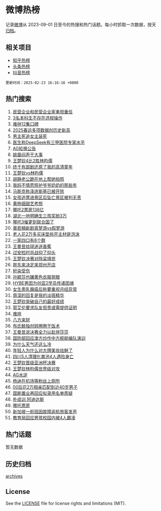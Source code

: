 # 微博热榜

记录[微博](https://www.weibo.com)从 2023-09-01 日至今的热搜和热门话题。每小时抓取一次数据，按天[归档](archives)。

## 相关项目

- [知乎热榜](https://github.com/hotarchive/zhihu)
- [头条热榜](https://github.com/hotarchive/toutiao)
- [抖音热榜](https://github.com/hotarchive/douyin)


`更新时间：2025-02-23 16:16:16 +0800`

## 热门搜索

1. [民营企业和民营企业家勇担重任](https://m.weibo.cn/search?containerid=100103type%3D1%26t%3D10%26q%3D%23%E6%B0%91%E8%90%A5%E4%BC%81%E4%B8%9A%E5%92%8C%E6%B0%91%E8%90%A5%E4%BC%81%E4%B8%9A%E5%AE%B6%E5%8B%87%E6%8B%85%E9%87%8D%E4%BB%BB%23&stream_entry_id=51&isnewpage=1&extparam=seat%3D1%26stream_entry_id%3D51%26c_type%3D51%26pos%3D0%26cate%3D10103%26filter_type%3Drealtimehot%26dgr%3D0%26q%3D%2523%25E6%25B0%2591%25E8%2590%25A5%25E4%25BC%2581%25E4%25B8%259A%25E5%2592%258C%25E6%25B0%2591%25E8%2590%25A5%25E4%25BC%2581%25E4%25B8%259A%25E5%25AE%25B6%25E5%258B%2587%25E6%258B%2585%25E9%2587%258D%25E4%25BB%25BB%2523%26display_time%3D1740298575%26pre_seqid%3D17402985750140349841832)
1. [3名本科生不存在违规操作](https://m.weibo.cn/search?containerid=100103type%3D1%26t%3D10%26q%3D%233%E5%90%8D%E6%9C%AC%E7%A7%91%E7%94%9F%E4%B8%8D%E5%AD%98%E5%9C%A8%E8%BF%9D%E8%A7%84%E6%93%8D%E4%BD%9C%23&stream_entry_id=31&isnewpage=1&extparam=seat%3D1%26dgr%3D0%26c_type%3D31%26pos%3D0%26cate%3D5001%26stream_entry_id%3D31%26lcate%3D5001%26q%3D%25233%25E5%2590%258D%25E6%259C%25AC%25E7%25A7%2591%25E7%2594%259F%25E4%25B8%258D%25E5%25AD%2598%25E5%259C%25A8%25E8%25BF%259D%25E8%25A7%2584%25E6%2593%258D%25E4%25BD%259C%2523%26filter_type%3Drealtimehot%26band_rank%3D1%26realpos%3D1%26flag%3D1%26display_time%3D1740298575%26pre_seqid%3D17402985750140349841832)
1. [难哄12集口碑](https://m.weibo.cn/search?containerid=100103type%3D1%26t%3D10%26q%3D%E9%9A%BE%E5%93%8412%E9%9B%86%E5%8F%A3%E7%A2%91&stream_entry_id=31&isnewpage=1&extparam=seat%3D1%26dgr%3D0%26c_type%3D31%26pos%3D1%26cate%3D5001%26stream_entry_id%3D31%26lcate%3D5001%26q%3D%25E9%259A%25BE%25E5%2593%258412%25E9%259B%2586%25E5%258F%25A3%25E7%25A2%2591%26filter_type%3Drealtimehot%26band_rank%3D2%26realpos%3D2%26flag%3D1%26display_time%3D1740298575%26pre_seqid%3D17402985750140349841832)
1. [2025春运多项数据创历史新高](https://m.weibo.cn/search?containerid=100103type%3D1%26t%3D10%26q%3D%232025%E6%98%A5%E8%BF%90%E5%A4%9A%E9%A1%B9%E6%95%B0%E6%8D%AE%E5%88%9B%E5%8E%86%E5%8F%B2%E6%96%B0%E9%AB%98%23&stream_entry_id=31&isnewpage=1&extparam=seat%3D1%26dgr%3D0%26c_type%3D31%26pos%3D2%26cate%3D5001%26stream_entry_id%3D31%26lcate%3D5001%26q%3D%25232025%25E6%2598%25A5%25E8%25BF%2590%25E5%25A4%259A%25E9%25A1%25B9%25E6%2595%25B0%25E6%258D%25AE%25E5%2588%259B%25E5%258E%2586%25E5%258F%25B2%25E6%2596%25B0%25E9%25AB%2598%2523%26filter_type%3Drealtimehot%26band_rank%3D3%26realpos%3D3%26flag%3D1%26display_time%3D1740298575%26pre_seqid%3D17402985750140349841832)
1. [男主死追女主装死](https://m.weibo.cn/search?containerid=100103type%3D1%26t%3D10%26q%3D%E7%94%B7%E4%B8%BB%E6%AD%BB%E8%BF%BD%E5%A5%B3%E4%B8%BB%E8%A3%85%E6%AD%BB&stream_entry_id=31&isnewpage=1&extparam=seat%3D1%26dgr%3D0%26c_type%3D31%26pos%3D3%26cate%3D5001%26stream_entry_id%3D31%26lcate%3D5001%26q%3D%25E7%2594%25B7%25E4%25B8%25BB%25E6%25AD%25BB%25E8%25BF%25BD%25E5%25A5%25B3%25E4%25B8%25BB%25E8%25A3%2585%25E6%25AD%25BB%26filter_type%3Drealtimehot%26band_rank%3D4%26realpos%3D4%26flag%3D2%26display_time%3D1740298575%26pre_seqid%3D17402985750140349841832)
1. [医生称DeepSeek有三甲医院专家水平](https://m.weibo.cn/search?containerid=100103type%3D1%26t%3D10%26q%3D%23%E5%8C%BB%E7%94%9F%E7%A7%B0DeepSeek%E6%9C%89%E4%B8%89%E7%94%B2%E5%8C%BB%E9%99%A2%E4%B8%93%E5%AE%B6%E6%B0%B4%E5%B9%B3%23&stream_entry_id=31&isnewpage=1&extparam=seat%3D1%26dgr%3D0%26c_type%3D31%26pos%3D4%26cate%3D5001%26stream_entry_id%3D31%26lcate%3D5001%26q%3D%2523%25E5%258C%25BB%25E7%2594%259F%25E7%25A7%25B0DeepSeek%25E6%259C%2589%25E4%25B8%2589%25E7%2594%25B2%25E5%258C%25BB%25E9%2599%25A2%25E4%25B8%2593%25E5%25AE%25B6%25E6%25B0%25B4%25E5%25B9%25B3%2523%26filter_type%3Drealtimehot%26band_rank%3D5%26realpos%3D5%26flag%3D2%26display_time%3D1740298575%26pre_seqid%3D17402985750140349841832)
1. [AG轮换公告](https://m.weibo.cn/search?containerid=100103type%3D1%26t%3D10%26q%3D%23AG%E8%BD%AE%E6%8D%A2%E5%85%AC%E5%91%8A%23&stream_entry_id=31&isnewpage=1&extparam=seat%3D1%26dgr%3D0%26c_type%3D31%26pos%3D5%26cate%3D5001%26stream_entry_id%3D31%26lcate%3D5001%26q%3D%2523AG%25E8%25BD%25AE%25E6%258D%25A2%25E5%2585%25AC%25E5%2591%258A%2523%26filter_type%3Drealtimehot%26band_rank%3D6%26realpos%3D6%26flag%3D1%26display_time%3D1740298575%26pre_seqid%3D17402985750140349841832)
1. [姚晨闷声干大事](https://m.weibo.cn/search?containerid=100103type%3D1%26t%3D10%26q%3D%E5%A7%9A%E6%99%A8%E9%97%B7%E5%A3%B0%E5%B9%B2%E5%A4%A7%E4%BA%8B&stream_entry_id=31&isnewpage=1&extparam=seat%3D1%26dgr%3D0%26c_type%3D31%26pos%3D6%26cate%3D5001%26stream_entry_id%3D31%26lcate%3D5001%26q%3D%25E5%25A7%259A%25E6%2599%25A8%25E9%2597%25B7%25E5%25A3%25B0%25E5%25B9%25B2%25E5%25A4%25A7%25E4%25BA%258B%26filter_type%3Drealtimehot%26band_rank%3D7%26realpos%3D7%26flag%3D2%26display_time%3D1740298575%26pre_seqid%3D17402985750140349841832)
1. [王楚钦4比2胜林昀儒](https://m.weibo.cn/search?containerid=100103type%3D1%26t%3D10%26q%3D%23%E7%8E%8B%E6%A5%9A%E9%92%A64%E6%AF%942%E8%83%9C%E6%9E%97%E6%98%80%E5%84%92%23&stream_entry_id=31&isnewpage=1&extparam=seat%3D1%26dgr%3D0%26c_type%3D31%26pos%3D7%26cate%3D5001%26stream_entry_id%3D31%26lcate%3D5001%26q%3D%2523%25E7%258E%258B%25E6%25A5%259A%25E9%2592%25A64%25E6%25AF%25942%25E8%2583%259C%25E6%259E%2597%25E6%2598%2580%25E5%2584%2592%2523%26filter_type%3Drealtimehot%26band_rank%3D8%26realpos%3D8%26flag%3D1%26display_time%3D1740298575%26pre_seqid%3D17402985750140349841832)
1. [终于有部剧还原了我的高清童年](https://m.weibo.cn/search?containerid=100103type%3D1%26t%3D10%26q%3D%E7%BB%88%E4%BA%8E%E6%9C%89%E9%83%A8%E5%89%A7%E8%BF%98%E5%8E%9F%E4%BA%86%E6%88%91%E7%9A%84%E9%AB%98%E6%B8%85%E7%AB%A5%E5%B9%B4&stream_entry_id=31&isnewpage=1&extparam=seat%3D1%26dgr%3D0%26c_type%3D31%26pos%3D8%26cate%3D5001%26stream_entry_id%3D31%26lcate%3D5001%26q%3D%25E7%25BB%2588%25E4%25BA%258E%25E6%259C%2589%25E9%2583%25A8%25E5%2589%25A7%25E8%25BF%2598%25E5%258E%259F%25E4%25BA%2586%25E6%2588%2591%25E7%259A%2584%25E9%25AB%2598%25E6%25B8%2585%25E7%25AB%25A5%25E5%25B9%25B4%26filter_type%3Drealtimehot%26band_rank%3D9%26realpos%3D9%26flag%3D0%26display_time%3D1740298575%26pre_seqid%3D17402985750140349841832)
1. [王楚钦vs林昀儒](https://m.weibo.cn/search?containerid=100103type%3D1%26t%3D10%26q%3D%E7%8E%8B%E6%A5%9A%E9%92%A6vs%E6%9E%97%E6%98%80%E5%84%92&stream_entry_id=31&isnewpage=1&extparam=seat%3D1%26dgr%3D0%26c_type%3D31%26pos%3D9%26cate%3D5001%26stream_entry_id%3D31%26lcate%3D5001%26q%3D%25E7%258E%258B%25E6%25A5%259A%25E9%2592%25A6vs%25E6%259E%2597%25E6%2598%2580%25E5%2584%2592%26filter_type%3Drealtimehot%26band_rank%3D10%26realpos%3D10%26flag%3D0%26display_time%3D1740298575%26pre_seqid%3D17402985750140349841832)
1. [胡静老公跪在地上帮她拍照](https://m.weibo.cn/search?containerid=100103type%3D1%26t%3D10%26q%3D%23%E8%83%A1%E9%9D%99%E8%80%81%E5%85%AC%E8%B7%AA%E5%9C%A8%E5%9C%B0%E4%B8%8A%E5%B8%AE%E5%A5%B9%E6%8B%8D%E7%85%A7%23&stream_entry_id=31&isnewpage=1&extparam=seat%3D1%26dgr%3D0%26c_type%3D31%26pos%3D10%26cate%3D5001%26stream_entry_id%3D31%26lcate%3D5001%26q%3D%2523%25E8%2583%25A1%25E9%259D%2599%25E8%2580%2581%25E5%2585%25AC%25E8%25B7%25AA%25E5%259C%25A8%25E5%259C%25B0%25E4%25B8%258A%25E5%25B8%25AE%25E5%25A5%25B9%25E6%258B%258D%25E7%2585%25A7%2523%26filter_type%3Drealtimehot%26band_rank%3D11%26realpos%3D11%26flag%3D2%26display_time%3D1740298575%26pre_seqid%3D17402985750140349841832)
1. [我妈不情愿照护爷爷奶奶的那些年](https://m.weibo.cn/search?containerid=100103type%3D1%26t%3D10%26q%3D%23%E6%88%91%E5%A6%88%E4%B8%8D%E6%83%85%E6%84%BF%E7%85%A7%E6%8A%A4%E7%88%B7%E7%88%B7%E5%A5%B6%E5%A5%B6%E7%9A%84%E9%82%A3%E4%BA%9B%E5%B9%B4%23&stream_entry_id=31&isnewpage=1&extparam=seat%3D1%26dgr%3D0%26c_type%3D31%26pos%3D11%26cate%3D5001%26stream_entry_id%3D31%26lcate%3D5001%26q%3D%2523%25E6%2588%2591%25E5%25A6%2588%25E4%25B8%258D%25E6%2583%2585%25E6%2584%25BF%25E7%2585%25A7%25E6%258A%25A4%25E7%2588%25B7%25E7%2588%25B7%25E5%25A5%25B6%25E5%25A5%25B6%25E7%259A%2584%25E9%2582%25A3%25E4%25BA%259B%25E5%25B9%25B4%2523%26filter_type%3Drealtimehot%26band_rank%3D12%26realpos%3D12%26flag%3D1%26display_time%3D1740298575%26pre_seqid%3D17402985750140349841832)
1. [马斯克称泽连斯基已被开除](https://m.weibo.cn/search?containerid=100103type%3D1%26t%3D10%26q%3D%23%E9%A9%AC%E6%96%AF%E5%85%8B%E7%A7%B0%E6%B3%BD%E8%BF%9E%E6%96%AF%E5%9F%BA%E5%B7%B2%E8%A2%AB%E5%BC%80%E9%99%A4%23&stream_entry_id=31&isnewpage=1&extparam=seat%3D1%26dgr%3D0%26c_type%3D31%26pos%3D12%26cate%3D5001%26stream_entry_id%3D31%26lcate%3D5001%26q%3D%2523%25E9%25A9%25AC%25E6%2596%25AF%25E5%2585%258B%25E7%25A7%25B0%25E6%25B3%25BD%25E8%25BF%259E%25E6%2596%25AF%25E5%259F%25BA%25E5%25B7%25B2%25E8%25A2%25AB%25E5%25BC%2580%25E9%2599%25A4%2523%26filter_type%3Drealtimehot%26band_rank%3D13%26realpos%3D13%26flag%3D1%26display_time%3D1740298575%26pre_seqid%3D17402985750140349841832)
1. [女孩逃票进景区后坠亡景区被判无责](https://m.weibo.cn/search?containerid=100103type%3D1%26t%3D10%26q%3D%23%E5%A5%B3%E5%AD%A9%E9%80%83%E7%A5%A8%E8%BF%9B%E6%99%AF%E5%8C%BA%E5%90%8E%E5%9D%A0%E4%BA%A1%E6%99%AF%E5%8C%BA%E8%A2%AB%E5%88%A4%E6%97%A0%E8%B4%A3%23&stream_entry_id=31&isnewpage=1&extparam=seat%3D1%26dgr%3D0%26c_type%3D31%26pos%3D13%26cate%3D5001%26stream_entry_id%3D31%26lcate%3D5001%26q%3D%2523%25E5%25A5%25B3%25E5%25AD%25A9%25E9%2580%2583%25E7%25A5%25A8%25E8%25BF%259B%25E6%2599%25AF%25E5%258C%25BA%25E5%2590%258E%25E5%259D%25A0%25E4%25BA%25A1%25E6%2599%25AF%25E5%258C%25BA%25E8%25A2%25AB%25E5%2588%25A4%25E6%2597%25A0%25E8%25B4%25A3%2523%26filter_type%3Drealtimehot%26band_rank%3D14%26realpos%3D14%26flag%3D0%26display_time%3D1740298575%26pre_seqid%3D17402985750140349841832)
1. [黄杨钿甜艺考照](https://m.weibo.cn/search?containerid=100103type%3D1%26t%3D10%26q%3D%23%E9%BB%84%E6%9D%A8%E9%92%BF%E7%94%9C%E8%89%BA%E8%80%83%E7%85%A7%23&stream_entry_id=31&isnewpage=1&extparam=seat%3D1%26dgr%3D0%26c_type%3D31%26pos%3D14%26cate%3D5001%26stream_entry_id%3D31%26lcate%3D5001%26q%3D%2523%25E9%25BB%2584%25E6%259D%25A8%25E9%2592%25BF%25E7%2594%259C%25E8%2589%25BA%25E8%2580%2583%25E7%2585%25A7%2523%26filter_type%3Drealtimehot%26band_rank%3D15%26realpos%3D15%26flag%3D0%26display_time%3D1740298575%26pre_seqid%3D17402985750140349841832)
1. [哪吒2票房136亿](https://m.weibo.cn/search?containerid=100103type%3D1%26t%3D10%26q%3D%23%E5%93%AA%E5%90%922%E7%A5%A8%E6%88%BF136%E4%BA%BF%23&stream_entry_id=31&isnewpage=1&extparam=seat%3D1%26dgr%3D0%26c_type%3D31%26pos%3D15%26cate%3D5001%26stream_entry_id%3D31%26lcate%3D5001%26q%3D%2523%25E5%2593%25AA%25E5%2590%25922%25E7%25A5%25A8%25E6%2588%25BF136%25E4%25BA%25BF%2523%26filter_type%3Drealtimehot%26band_rank%3D16%26realpos%3D16%26flag%3D1%26display_time%3D1740298575%26pre_seqid%3D17402985750140349841832)
1. [湖北一地明确生三孩奖励3万](https://m.weibo.cn/search?containerid=100103type%3D1%26t%3D10%26q%3D%23%E6%B9%96%E5%8C%97%E4%B8%80%E5%9C%B0%E6%98%8E%E7%A1%AE%E7%94%9F%E4%B8%89%E5%AD%A9%E5%A5%96%E5%8A%B13%E4%B8%87%23&stream_entry_id=31&isnewpage=1&extparam=seat%3D1%26dgr%3D0%26c_type%3D31%26pos%3D16%26cate%3D5001%26stream_entry_id%3D31%26lcate%3D5001%26q%3D%2523%25E6%25B9%2596%25E5%258C%2597%25E4%25B8%2580%25E5%259C%25B0%25E6%2598%258E%25E7%25A1%25AE%25E7%2594%259F%25E4%25B8%2589%25E5%25AD%25A9%25E5%25A5%2596%25E5%258A%25B13%25E4%25B8%2587%2523%26filter_type%3Drealtimehot%26band_rank%3D17%26realpos%3D17%26flag%3D1%26display_time%3D1740298575%26pre_seqid%3D17402985750140349841832)
1. [哪吒3催更到联合国了](https://m.weibo.cn/search?containerid=100103type%3D1%26t%3D10%26q%3D%23%E5%93%AA%E5%90%923%E5%82%AC%E6%9B%B4%E5%88%B0%E8%81%94%E5%90%88%E5%9B%BD%E4%BA%86%23&stream_entry_id=31&isnewpage=1&extparam=seat%3D1%26dgr%3D0%26c_type%3D31%26pos%3D17%26cate%3D5001%26stream_entry_id%3D31%26lcate%3D5001%26q%3D%2523%25E5%2593%25AA%25E5%2590%25923%25E5%2582%25AC%25E6%259B%25B4%25E5%2588%25B0%25E8%2581%2594%25E5%2590%2588%25E5%259B%25BD%25E4%25BA%2586%2523%26filter_type%3Drealtimehot%26band_rank%3D18%26realpos%3D18%26flag%3D0%26display_time%3D1740298575%26pre_seqid%3D17402985750140349841832)
1. [章若楠新剧真梦游vs假梦游](https://m.weibo.cn/search?containerid=100103type%3D1%26t%3D10%26q%3D%E7%AB%A0%E8%8B%A5%E6%A5%A0%E6%96%B0%E5%89%A7%E7%9C%9F%E6%A2%A6%E6%B8%B8vs%E5%81%87%E6%A2%A6%E6%B8%B8&stream_entry_id=31&isnewpage=1&extparam=seat%3D1%26dgr%3D0%26c_type%3D31%26pos%3D18%26cate%3D5001%26stream_entry_id%3D31%26lcate%3D5001%26q%3D%25E7%25AB%25A0%25E8%258B%25A5%25E6%25A5%25A0%25E6%2596%25B0%25E5%2589%25A7%25E7%259C%259F%25E6%25A2%25A6%25E6%25B8%25B8vs%25E5%2581%2587%25E6%25A2%25A6%25E6%25B8%25B8%26filter_type%3Drealtimehot%26band_rank%3D19%26realpos%3D19%26flag%3D1%26display_time%3D1740298575%26pre_seqid%3D17402985750140349841832)
1. [老人花2万多买床垫拆开主材是泡沫](https://m.weibo.cn/search?containerid=100103type%3D1%26t%3D10%26q%3D%23%E8%80%81%E4%BA%BA%E8%8A%B12%E4%B8%87%E5%A4%9A%E4%B9%B0%E5%BA%8A%E5%9E%AB%E6%8B%86%E5%BC%80%E4%B8%BB%E6%9D%90%E6%98%AF%E6%B3%A1%E6%B2%AB%23&stream_entry_id=31&isnewpage=1&extparam=seat%3D1%26dgr%3D0%26c_type%3D31%26pos%3D19%26cate%3D5001%26stream_entry_id%3D31%26lcate%3D5001%26q%3D%2523%25E8%2580%2581%25E4%25BA%25BA%25E8%258A%25B12%25E4%25B8%2587%25E5%25A4%259A%25E4%25B9%25B0%25E5%25BA%258A%25E5%259E%25AB%25E6%258B%2586%25E5%25BC%2580%25E4%25B8%25BB%25E6%259D%2590%25E6%2598%25AF%25E6%25B3%25A1%25E6%25B2%25AB%2523%26filter_type%3Drealtimehot%26band_rank%3D20%26realpos%3D20%26flag%3D0%26display_time%3D1740298575%26pre_seqid%3D17402985750140349841832)
1. [一家四口有8个群](https://m.weibo.cn/search?containerid=100103type%3D1%26t%3D10%26q%3D%E4%B8%80%E5%AE%B6%E5%9B%9B%E5%8F%A3%E6%9C%898%E4%B8%AA%E7%BE%A4&stream_entry_id=31&isnewpage=1&extparam=seat%3D1%26dgr%3D0%26c_type%3D31%26pos%3D20%26cate%3D5001%26stream_entry_id%3D31%26lcate%3D5001%26q%3D%25E4%25B8%2580%25E5%25AE%25B6%25E5%259B%259B%25E5%258F%25A3%25E6%259C%25898%25E4%25B8%25AA%25E7%25BE%25A4%26filter_type%3Drealtimehot%26band_rank%3D21%26realpos%3D21%26flag%3D0%26display_time%3D1740298575%26pre_seqid%3D17402985750140349841832)
1. [王曼昱给球迷送香蕉](https://m.weibo.cn/search?containerid=100103type%3D1%26t%3D10%26q%3D%E7%8E%8B%E6%9B%BC%E6%98%B1%E7%BB%99%E7%90%83%E8%BF%B7%E9%80%81%E9%A6%99%E8%95%89&stream_entry_id=31&isnewpage=1&extparam=seat%3D1%26dgr%3D0%26c_type%3D31%26pos%3D21%26cate%3D5001%26stream_entry_id%3D31%26lcate%3D5001%26q%3D%25E7%258E%258B%25E6%259B%25BC%25E6%2598%25B1%25E7%25BB%2599%25E7%2590%2583%25E8%25BF%25B7%25E9%2580%2581%25E9%25A6%2599%25E8%2595%2589%26filter_type%3Drealtimehot%26band_rank%3D22%26realpos%3D22%26flag%3D1%26display_time%3D1740298575%26pre_seqid%3D17402985750140349841832)
1. [过安检时肖战仰了仰头](https://m.weibo.cn/search?containerid=100103type%3D1%26t%3D10%26q%3D%23%E8%BF%87%E5%AE%89%E6%A3%80%E6%97%B6%E8%82%96%E6%88%98%E4%BB%B0%E4%BA%86%E4%BB%B0%E5%A4%B4%23&stream_entry_id=31&isnewpage=1&extparam=seat%3D1%26dgr%3D0%26c_type%3D31%26pos%3D22%26cate%3D5001%26stream_entry_id%3D31%26lcate%3D5001%26q%3D%2523%25E8%25BF%2587%25E5%25AE%2589%25E6%25A3%2580%25E6%2597%25B6%25E8%2582%2596%25E6%2588%2598%25E4%25BB%25B0%25E4%25BA%2586%25E4%25BB%25B0%25E5%25A4%25B4%2523%26filter_type%3Drealtimehot%26band_rank%3D23%26realpos%3D23%26flag%3D0%26display_time%3D1740298575%26pre_seqid%3D17402985750140349841832)
1. [王楚钦决赛对阵梁靖崑](https://m.weibo.cn/search?containerid=100103type%3D1%26t%3D10%26q%3D%23%E7%8E%8B%E6%A5%9A%E9%92%A6%E5%86%B3%E8%B5%9B%E5%AF%B9%E9%98%B5%E6%A2%81%E9%9D%96%E5%B4%91%23&stream_entry_id=31&isnewpage=1&extparam=seat%3D1%26dgr%3D0%26c_type%3D31%26pos%3D23%26cate%3D5001%26stream_entry_id%3D31%26lcate%3D5001%26q%3D%2523%25E7%258E%258B%25E6%25A5%259A%25E9%2592%25A6%25E5%2586%25B3%25E8%25B5%259B%25E5%25AF%25B9%25E9%2598%25B5%25E6%25A2%2581%25E9%259D%2596%25E5%25B4%2591%2523%26filter_type%3Drealtimehot%26band_rank%3D24%26realpos%3D24%26flag%3D1%26display_time%3D1740298575%26pre_seqid%3D17402985750140349841832)
1. [胖东来决定来郑州开店](https://m.weibo.cn/search?containerid=100103type%3D1%26t%3D10%26q%3D%23%E8%83%96%E4%B8%9C%E6%9D%A5%E5%86%B3%E5%AE%9A%E6%9D%A5%E9%83%91%E5%B7%9E%E5%BC%80%E5%BA%97%23&stream_entry_id=31&isnewpage=1&extparam=seat%3D1%26dgr%3D0%26c_type%3D31%26pos%3D24%26cate%3D5001%26stream_entry_id%3D31%26lcate%3D5001%26q%3D%2523%25E8%2583%2596%25E4%25B8%259C%25E6%259D%25A5%25E5%2586%25B3%25E5%25AE%259A%25E6%259D%25A5%25E9%2583%2591%25E5%25B7%259E%25E5%25BC%2580%25E5%25BA%2597%2523%26filter_type%3Drealtimehot%26band_rank%3D25%26realpos%3D25%26flag%3D0%26display_time%3D1740298575%26pre_seqid%3D17402985750140349841832)
1. [轩染受伤](https://m.weibo.cn/search?containerid=100103type%3D1%26t%3D10%26q%3D%23%E8%BD%A9%E6%9F%93%E5%8F%97%E4%BC%A4%23&stream_entry_id=31&isnewpage=1&extparam=seat%3D1%26dgr%3D0%26c_type%3D31%26pos%3D25%26cate%3D5001%26stream_entry_id%3D31%26lcate%3D5001%26q%3D%2523%25E8%25BD%25A9%25E6%259F%2593%25E5%258F%2597%25E4%25BC%25A4%2523%26filter_type%3Drealtimehot%26band_rank%3D26%26realpos%3D26%26flag%3D1%26display_time%3D1740298575%26pre_seqid%3D17402985750140349841832)
1. [孙颖莎也嫌黄色衣服晃眼](https://m.weibo.cn/search?containerid=100103type%3D1%26t%3D10%26q%3D%23%E5%AD%99%E9%A2%96%E8%8E%8E%E4%B9%9F%E5%AB%8C%E9%BB%84%E8%89%B2%E8%A1%A3%E6%9C%8D%E6%99%83%E7%9C%BC%23&stream_entry_id=31&isnewpage=1&extparam=seat%3D1%26dgr%3D0%26c_type%3D31%26pos%3D26%26cate%3D5001%26stream_entry_id%3D31%26lcate%3D5001%26q%3D%2523%25E5%25AD%2599%25E9%25A2%2596%25E8%258E%258E%25E4%25B9%259F%25E5%25AB%258C%25E9%25BB%2584%25E8%2589%25B2%25E8%25A1%25A3%25E6%259C%258D%25E6%2599%2583%25E7%259C%25BC%2523%26filter_type%3Drealtimehot%26band_rank%3D27%26realpos%3D27%26flag%3D0%26display_time%3D1740298575%26pre_seqid%3D17402985750140349841832)
1. [HYBE男团为创亚2学员传递团魂](https://m.weibo.cn/search?containerid=100103type%3D1%26t%3D10%26q%3DHYBE%E7%94%B7%E5%9B%A2%E4%B8%BA%E5%88%9B%E4%BA%9A2%E5%AD%A6%E5%91%98%E4%BC%A0%E9%80%92%E5%9B%A2%E9%AD%82&stream_entry_id=31&isnewpage=1&extparam=seat%3D1%26dgr%3D0%26c_type%3D31%26pos%3D27%26cate%3D5001%26stream_entry_id%3D31%26lcate%3D5001%26q%3DHYBE%25E7%2594%25B7%25E5%259B%25A2%25E4%25B8%25BA%25E5%2588%259B%25E4%25BA%259A2%25E5%25AD%25A6%25E5%2591%2598%25E4%25BC%25A0%25E9%2580%2592%25E5%259B%25A2%25E9%25AD%2582%26filter_type%3Drealtimehot%26band_rank%3D28%26realpos%3D28%26flag%3D1%26display_time%3D1740298575%26pre_seqid%3D17402985750140349841832)
1. [女生患乳腺癌后称要重视月经异常](https://m.weibo.cn/search?containerid=100103type%3D1%26t%3D10%26q%3D%23%E5%A5%B3%E7%94%9F%E6%82%A3%E4%B9%B3%E8%85%BA%E7%99%8C%E5%90%8E%E7%A7%B0%E8%A6%81%E9%87%8D%E8%A7%86%E6%9C%88%E7%BB%8F%E5%BC%82%E5%B8%B8%23&stream_entry_id=31&isnewpage=1&extparam=seat%3D1%26dgr%3D0%26c_type%3D31%26pos%3D28%26cate%3D5001%26stream_entry_id%3D31%26lcate%3D5001%26q%3D%2523%25E5%25A5%25B3%25E7%2594%259F%25E6%2582%25A3%25E4%25B9%25B3%25E8%2585%25BA%25E7%2599%258C%25E5%2590%258E%25E7%25A7%25B0%25E8%25A6%2581%25E9%2587%258D%25E8%25A7%2586%25E6%259C%2588%25E7%25BB%258F%25E5%25BC%2582%25E5%25B8%25B8%2523%26filter_type%3Drealtimehot%26band_rank%3D29%26realpos%3D29%26flag%3D0%26display_time%3D1740298575%26pre_seqid%3D17402985750140349841832)
1. [周深的回复是我的淡斑精华](https://m.weibo.cn/search?containerid=100103type%3D1%26t%3D10%26q%3D%E5%91%A8%E6%B7%B1%E7%9A%84%E5%9B%9E%E5%A4%8D%E6%98%AF%E6%88%91%E7%9A%84%E6%B7%A1%E6%96%91%E7%B2%BE%E5%8D%8E&stream_entry_id=31&isnewpage=1&extparam=seat%3D1%26dgr%3D0%26c_type%3D31%26pos%3D29%26cate%3D5001%26stream_entry_id%3D31%26lcate%3D5001%26q%3D%25E5%2591%25A8%25E6%25B7%25B1%25E7%259A%2584%25E5%259B%259E%25E5%25A4%258D%25E6%2598%25AF%25E6%2588%2591%25E7%259A%2584%25E6%25B7%25A1%25E6%2596%2591%25E7%25B2%25BE%25E5%258D%258E%26filter_type%3Drealtimehot%26band_rank%3D30%26realpos%3D30%26flag%3D1%26display_time%3D1740298575%26pre_seqid%3D17402985750140349841832)
1. [王楚钦突破自己的最好成绩](https://m.weibo.cn/search?containerid=100103type%3D1%26t%3D10%26q%3D%23%E7%8E%8B%E6%A5%9A%E9%92%A6%E7%AA%81%E7%A0%B4%E8%87%AA%E5%B7%B1%E7%9A%84%E6%9C%80%E5%A5%BD%E6%88%90%E7%BB%A9%23&stream_entry_id=31&isnewpage=1&extparam=seat%3D1%26dgr%3D0%26c_type%3D31%26pos%3D30%26cate%3D5001%26stream_entry_id%3D31%26lcate%3D5001%26q%3D%2523%25E7%258E%258B%25E6%25A5%259A%25E9%2592%25A6%25E7%25AA%2581%25E7%25A0%25B4%25E8%2587%25AA%25E5%25B7%25B1%25E7%259A%2584%25E6%259C%2580%25E5%25A5%25BD%25E6%2588%2590%25E7%25BB%25A9%2523%26filter_type%3Drealtimehot%26band_rank%3D31%26realpos%3D31%26flag%3D1%26display_time%3D1740298575%26pre_seqid%3D17402985750140349841832)
1. [郭艾伦要求队友担责或需提供证明](https://m.weibo.cn/search?containerid=100103type%3D1%26t%3D10%26q%3D%23%E9%83%AD%E8%89%BE%E4%BC%A6%E8%A6%81%E6%B1%82%E9%98%9F%E5%8F%8B%E6%8B%85%E8%B4%A3%E6%88%96%E9%9C%80%E6%8F%90%E4%BE%9B%E8%AF%81%E6%98%8E%23&stream_entry_id=31&isnewpage=1&extparam=seat%3D1%26dgr%3D0%26c_type%3D31%26pos%3D31%26cate%3D5001%26stream_entry_id%3D31%26lcate%3D5001%26q%3D%2523%25E9%2583%25AD%25E8%2589%25BE%25E4%25BC%25A6%25E8%25A6%2581%25E6%25B1%2582%25E9%2598%259F%25E5%258F%258B%25E6%258B%2585%25E8%25B4%25A3%25E6%2588%2596%25E9%259C%2580%25E6%258F%2590%25E4%25BE%259B%25E8%25AF%2581%25E6%2598%258E%2523%26filter_type%3Drealtimehot%26band_rank%3D32%26realpos%3D32%26flag%3D1%26display_time%3D1740298575%26pre_seqid%3D17402985750140349841832)
1. [难哄](https://m.weibo.cn/search?containerid=100103type%3D1%26t%3D10%26q%3D%E9%9A%BE%E5%93%84&stream_entry_id=31&isnewpage=1&extparam=seat%3D1%26dgr%3D0%26c_type%3D31%26pos%3D32%26cate%3D5001%26stream_entry_id%3D31%26lcate%3D5001%26q%3D%25E9%259A%25BE%25E5%2593%2584%26filter_type%3Drealtimehot%26band_rank%3D33%26realpos%3D33%26flag%3D0%26display_time%3D1740298575%26pre_seqid%3D17402985750140349841832)
1. [八方来财](https://m.weibo.cn/search?containerid=100103type%3D1%26t%3D10%26q%3D%E5%85%AB%E6%96%B9%E6%9D%A5%E8%B4%A2&stream_entry_id=31&isnewpage=1&extparam=seat%3D1%26dgr%3D0%26c_type%3D31%26pos%3D33%26cate%3D5001%26stream_entry_id%3D31%26lcate%3D5001%26q%3D%25E5%2585%25AB%25E6%2596%25B9%25E6%259D%25A5%25E8%25B4%25A2%26filter_type%3Drealtimehot%26band_rank%3D34%26realpos%3D34%26flag%3D1%26display_time%3D1740298575%26pre_seqid%3D17402985750140349841832)
1. [布氏鲸独创转圈圈干饭术](https://m.weibo.cn/search?containerid=100103type%3D1%26t%3D10%26q%3D%23%E5%B8%83%E6%B0%8F%E9%B2%B8%E7%8B%AC%E5%88%9B%E8%BD%AC%E5%9C%88%E5%9C%88%E5%B9%B2%E9%A5%AD%E6%9C%AF%23&stream_entry_id=31&isnewpage=1&extparam=seat%3D1%26dgr%3D0%26c_type%3D31%26pos%3D34%26cate%3D5001%26stream_entry_id%3D31%26lcate%3D5001%26q%3D%2523%25E5%25B8%2583%25E6%25B0%258F%25E9%25B2%25B8%25E7%258B%25AC%25E5%2588%259B%25E8%25BD%25AC%25E5%259C%2588%25E5%259C%2588%25E5%25B9%25B2%25E9%25A5%25AD%25E6%259C%25AF%2523%26filter_type%3Drealtimehot%26band_rank%3D35%26realpos%3D35%26flag%3D1%26display_time%3D1740298575%26pre_seqid%3D17402985750140349841832)
1. [王曼昱说决赛全力以赴拼莎莎](https://m.weibo.cn/search?containerid=100103type%3D1%26t%3D10%26q%3D%23%E7%8E%8B%E6%9B%BC%E6%98%B1%E8%AF%B4%E5%86%B3%E8%B5%9B%E5%85%A8%E5%8A%9B%E4%BB%A5%E8%B5%B4%E6%8B%BC%E8%8E%8E%E8%8E%8E%23&stream_entry_id=31&isnewpage=1&extparam=seat%3D1%26dgr%3D0%26c_type%3D31%26pos%3D35%26cate%3D5001%26stream_entry_id%3D31%26lcate%3D5001%26q%3D%2523%25E7%258E%258B%25E6%259B%25BC%25E6%2598%25B1%25E8%25AF%25B4%25E5%2586%25B3%25E8%25B5%259B%25E5%2585%25A8%25E5%258A%259B%25E4%25BB%25A5%25E8%25B5%25B4%25E6%258B%25BC%25E8%258E%258E%25E8%258E%258E%2523%26filter_type%3Drealtimehot%26band_rank%3D36%26realpos%3D36%26flag%3D1%26display_time%3D1740298575%26pre_seqid%3D17402985750140349841832)
1. [国防部回应澳方炒作中方舰艇编队演训](https://m.weibo.cn/search?containerid=100103type%3D1%26t%3D10%26q%3D%23%E5%9B%BD%E9%98%B2%E9%83%A8%E5%9B%9E%E5%BA%94%E6%BE%B3%E6%96%B9%E7%82%92%E4%BD%9C%E4%B8%AD%E6%96%B9%E8%88%B0%E8%89%87%E7%BC%96%E9%98%9F%E6%BC%94%E8%AE%AD%23&stream_entry_id=31&isnewpage=1&extparam=seat%3D1%26dgr%3D0%26c_type%3D31%26pos%3D36%26cate%3D5001%26stream_entry_id%3D31%26lcate%3D5001%26q%3D%2523%25E5%259B%25BD%25E9%2598%25B2%25E9%2583%25A8%25E5%259B%259E%25E5%25BA%2594%25E6%25BE%25B3%25E6%2596%25B9%25E7%2582%2592%25E4%25BD%259C%25E4%25B8%25AD%25E6%2596%25B9%25E8%2588%25B0%25E8%2589%2587%25E7%25BC%2596%25E9%2598%259F%25E6%25BC%2594%25E8%25AE%25AD%2523%26filter_type%3Drealtimehot%26band_rank%3D37%26realpos%3D37%26flag%3D1%26display_time%3D1740298575%26pre_seqid%3D17402985750140349841832)
1. [为什么天气还这么冷](https://m.weibo.cn/search?containerid=100103type%3D1%26t%3D10%26q%3D%23%E4%B8%BA%E4%BB%80%E4%B9%88%E5%A4%A9%E6%B0%94%E8%BF%98%E8%BF%99%E4%B9%88%E5%86%B7%23&stream_entry_id=31&isnewpage=1&extparam=seat%3D1%26dgr%3D0%26c_type%3D31%26pos%3D37%26cate%3D5001%26stream_entry_id%3D31%26lcate%3D5001%26q%3D%2523%25E4%25B8%25BA%25E4%25BB%2580%25E4%25B9%2588%25E5%25A4%25A9%25E6%25B0%2594%25E8%25BF%2598%25E8%25BF%2599%25E4%25B9%2588%25E5%2586%25B7%2523%26filter_type%3Drealtimehot%26band_rank%3D38%26realpos%3D38%26flag%3D0%26display_time%3D1740298575%26pre_seqid%3D17402985750140349841832)
1. [年轻人为什么对大牌美妆祛魅了](https://m.weibo.cn/search?containerid=100103type%3D1%26t%3D10%26q%3D%23%E5%B9%B4%E8%BD%BB%E4%BA%BA%E4%B8%BA%E4%BB%80%E4%B9%88%E5%AF%B9%E5%A4%A7%E7%89%8C%E7%BE%8E%E5%A6%86%E7%A5%9B%E9%AD%85%E4%BA%86%23&stream_entry_id=31&isnewpage=1&extparam=seat%3D1%26dgr%3D0%26c_type%3D31%26pos%3D38%26cate%3D5001%26stream_entry_id%3D31%26lcate%3D5001%26q%3D%2523%25E5%25B9%25B4%25E8%25BD%25BB%25E4%25BA%25BA%25E4%25B8%25BA%25E4%25BB%2580%25E4%25B9%2588%25E5%25AF%25B9%25E5%25A4%25A7%25E7%2589%258C%25E7%25BE%258E%25E5%25A6%2586%25E7%25A5%259B%25E9%25AD%2585%25E4%25BA%2586%2523%26filter_type%3Drealtimehot%26band_rank%3D39%26realpos%3D39%26flag%3D1%26display_time%3D1740298575%26pre_seqid%3D17402985750140349841832)
1. [四川5人清理化粪池4人遇险身亡](https://m.weibo.cn/search?containerid=100103type%3D1%26t%3D10%26q%3D%23%E5%9B%9B%E5%B7%9D5%E4%BA%BA%E6%B8%85%E7%90%86%E5%8C%96%E7%B2%AA%E6%B1%A04%E4%BA%BA%E9%81%87%E9%99%A9%E8%BA%AB%E4%BA%A1%23&stream_entry_id=31&isnewpage=1&extparam=seat%3D1%26dgr%3D0%26c_type%3D31%26pos%3D39%26cate%3D5001%26stream_entry_id%3D31%26lcate%3D5001%26q%3D%2523%25E5%259B%259B%25E5%25B7%259D5%25E4%25BA%25BA%25E6%25B8%2585%25E7%2590%2586%25E5%258C%2596%25E7%25B2%25AA%25E6%25B1%25A04%25E4%25BA%25BA%25E9%2581%2587%25E9%2599%25A9%25E8%25BA%25AB%25E4%25BA%25A1%2523%26filter_type%3Drealtimehot%26band_rank%3D40%26realpos%3D40%26flag%3D1%26display_time%3D1740298575%26pre_seqid%3D17402985750140349841832)
1. [王楚钦晋级亚洲杯决赛](https://m.weibo.cn/search?containerid=100103type%3D1%26t%3D10%26q%3D%23%E7%8E%8B%E6%A5%9A%E9%92%A6%E6%99%8B%E7%BA%A7%E4%BA%9A%E6%B4%B2%E6%9D%AF%E5%86%B3%E8%B5%9B%23&stream_entry_id=31&isnewpage=1&extparam=seat%3D1%26dgr%3D0%26c_type%3D31%26pos%3D40%26cate%3D5001%26stream_entry_id%3D31%26lcate%3D5001%26q%3D%2523%25E7%258E%258B%25E6%25A5%259A%25E9%2592%25A6%25E6%2599%258B%25E7%25BA%25A7%25E4%25BA%259A%25E6%25B4%25B2%25E6%259D%25AF%25E5%2586%25B3%25E8%25B5%259B%2523%26filter_type%3Drealtimehot%26band_rank%3D41%26realpos%3D41%26flag%3D1%26display_time%3D1740298575%26pre_seqid%3D17402985750140349841832)
1. [王楚钦林昀儒世界级对攻](https://m.weibo.cn/search?containerid=100103type%3D1%26t%3D10%26q%3D%23%E7%8E%8B%E6%A5%9A%E9%92%A6%E6%9E%97%E6%98%80%E5%84%92%E4%B8%96%E7%95%8C%E7%BA%A7%E5%AF%B9%E6%94%BB%23&stream_entry_id=31&isnewpage=1&extparam=seat%3D1%26dgr%3D0%26c_type%3D31%26pos%3D41%26cate%3D5001%26stream_entry_id%3D31%26lcate%3D5001%26q%3D%2523%25E7%258E%258B%25E6%25A5%259A%25E9%2592%25A6%25E6%259E%2597%25E6%2598%2580%25E5%2584%2592%25E4%25B8%2596%25E7%2595%258C%25E7%25BA%25A7%25E5%25AF%25B9%25E6%2594%25BB%2523%26filter_type%3Drealtimehot%26band_rank%3D42%26realpos%3D42%26flag%3D1%26display_time%3D1740298575%26pre_seqid%3D17402985750140349841832)
1. [AG水逆](https://m.weibo.cn/search?containerid=100103type%3D1%26t%3D10%26q%3DAG%E6%B0%B4%E9%80%86&stream_entry_id=31&isnewpage=1&extparam=seat%3D1%26dgr%3D0%26c_type%3D31%26pos%3D42%26cate%3D5001%26stream_entry_id%3D31%26lcate%3D5001%26q%3DAG%25E6%25B0%25B4%25E9%2580%2586%26filter_type%3Drealtimehot%26band_rank%3D43%26realpos%3D43%26flag%3D1%26display_time%3D1740298575%26pre_seqid%3D17402985750140349841832)
1. [杨迪在机场等粉丝上厕所](https://m.weibo.cn/search?containerid=100103type%3D1%26t%3D10%26q%3D%23%E6%9D%A8%E8%BF%AA%E5%9C%A8%E6%9C%BA%E5%9C%BA%E7%AD%89%E7%B2%89%E4%B8%9D%E4%B8%8A%E5%8E%95%E6%89%80%23&stream_entry_id=31&isnewpage=1&extparam=seat%3D1%26dgr%3D0%26c_type%3D31%26pos%3D43%26cate%3D5001%26stream_entry_id%3D31%26lcate%3D5001%26q%3D%2523%25E6%259D%25A8%25E8%25BF%25AA%25E5%259C%25A8%25E6%259C%25BA%25E5%259C%25BA%25E7%25AD%2589%25E7%25B2%2589%25E4%25B8%259D%25E4%25B8%258A%25E5%258E%2595%25E6%2589%2580%2523%26filter_type%3Drealtimehot%26band_rank%3D44%26realpos%3D44%26flag%3D0%26display_time%3D1740298575%26pre_seqid%3D17402985750140349841832)
1. [00后花2万相亲匹配到近40岁男子](https://m.weibo.cn/search?containerid=100103type%3D1%26t%3D10%26q%3D%2300%E5%90%8E%E8%8A%B12%E4%B8%87%E7%9B%B8%E4%BA%B2%E5%8C%B9%E9%85%8D%E5%88%B0%E8%BF%9140%E5%B2%81%E7%94%B7%E5%AD%90%23&stream_entry_id=31&isnewpage=1&extparam=seat%3D1%26dgr%3D0%26c_type%3D31%26pos%3D44%26cate%3D5001%26stream_entry_id%3D31%26lcate%3D5001%26q%3D%252300%25E5%2590%258E%25E8%258A%25B12%25E4%25B8%2587%25E7%259B%25B8%25E4%25BA%25B2%25E5%258C%25B9%25E9%2585%258D%25E5%2588%25B0%25E8%25BF%259140%25E5%25B2%2581%25E7%2594%25B7%25E5%25AD%2590%2523%26filter_type%3Drealtimehot%26band_rank%3D45%26realpos%3D45%26flag%3D0%26display_time%3D1740298575%26pre_seqid%3D17402985750140349841832)
1. [国能置业再回应拟录用名单质疑](https://m.weibo.cn/search?containerid=100103type%3D1%26t%3D10%26q%3D%23%E5%9B%BD%E8%83%BD%E7%BD%AE%E4%B8%9A%E5%86%8D%E5%9B%9E%E5%BA%94%E6%8B%9F%E5%BD%95%E7%94%A8%E5%90%8D%E5%8D%95%E8%B4%A8%E7%96%91%23&stream_entry_id=31&isnewpage=1&extparam=seat%3D1%26dgr%3D0%26c_type%3D31%26pos%3D45%26cate%3D5001%26stream_entry_id%3D31%26lcate%3D5001%26q%3D%2523%25E5%259B%25BD%25E8%2583%25BD%25E7%25BD%25AE%25E4%25B8%259A%25E5%2586%258D%25E5%259B%259E%25E5%25BA%2594%25E6%258B%259F%25E5%25BD%2595%25E7%2594%25A8%25E5%2590%258D%25E5%258D%2595%25E8%25B4%25A8%25E7%2596%2591%2523%26filter_type%3Drealtimehot%26band_rank%3D46%26realpos%3D46%26flag%3D1%26display_time%3D1740298575%26pre_seqid%3D17402985750140349841832)
1. [朴成训 阿迪达斯](https://m.weibo.cn/search?containerid=100103type%3D1%26t%3D10%26q%3D%E6%9C%B4%E6%88%90%E8%AE%AD+%E9%98%BF%E8%BF%AA%E8%BE%BE%E6%96%AF&stream_entry_id=31&isnewpage=1&extparam=seat%3D1%26dgr%3D0%26c_type%3D31%26pos%3D46%26cate%3D5001%26stream_entry_id%3D31%26lcate%3D5001%26q%3D%25E6%259C%25B4%25E6%2588%2590%25E8%25AE%25AD%2520%25E9%2598%25BF%25E8%25BF%25AA%25E8%25BE%25BE%25E6%2596%25AF%26filter_type%3Drealtimehot%26band_rank%3D47%26realpos%3D47%26flag%3D0%26display_time%3D1740298575%26pre_seqid%3D17402985750140349841832)
1. [哪吒票房](https://m.weibo.cn/search?containerid=100103type%3D1%26t%3D10%26q%3D%E5%93%AA%E5%90%92%E7%A5%A8%E6%88%BF&stream_entry_id=31&isnewpage=1&extparam=seat%3D1%26dgr%3D0%26c_type%3D31%26pos%3D47%26cate%3D5001%26stream_entry_id%3D31%26lcate%3D5001%26q%3D%25E5%2593%25AA%25E5%2590%2592%25E7%25A5%25A8%25E6%2588%25BF%26filter_type%3Drealtimehot%26band_rank%3D48%26realpos%3D48%26flag%3D0%26display_time%3D1740298575%26pre_seqid%3D17402985750140349841832)
1. [新加坡一航班因故障返航旅客发声](https://m.weibo.cn/search?containerid=100103type%3D1%26t%3D10%26q%3D%23%E6%96%B0%E5%8A%A0%E5%9D%A1%E4%B8%80%E8%88%AA%E7%8F%AD%E5%9B%A0%E6%95%85%E9%9A%9C%E8%BF%94%E8%88%AA%E6%97%85%E5%AE%A2%E5%8F%91%E5%A3%B0%23&stream_entry_id=31&isnewpage=1&extparam=seat%3D1%26dgr%3D0%26c_type%3D31%26pos%3D48%26cate%3D5001%26stream_entry_id%3D31%26lcate%3D5001%26q%3D%2523%25E6%2596%25B0%25E5%258A%25A0%25E5%259D%25A1%25E4%25B8%2580%25E8%2588%25AA%25E7%258F%25AD%25E5%259B%25A0%25E6%2595%2585%25E9%259A%259C%25E8%25BF%2594%25E8%2588%25AA%25E6%2597%2585%25E5%25AE%25A2%25E5%258F%2591%25E5%25A3%25B0%2523%26filter_type%3Drealtimehot%26band_rank%3D49%26realpos%3D49%26flag%3D0%26display_time%3D1740298575%26pre_seqid%3D17402985750140349841832)
1. [教育局回应男孩校园内被4人霸凌](https://m.weibo.cn/search?containerid=100103type%3D1%26t%3D10%26q%3D%23%E6%95%99%E8%82%B2%E5%B1%80%E5%9B%9E%E5%BA%94%E7%94%B7%E5%AD%A9%E6%A0%A1%E5%9B%AD%E5%86%85%E8%A2%AB4%E4%BA%BA%E9%9C%B8%E5%87%8C%23&stream_entry_id=31&isnewpage=1&extparam=seat%3D1%26dgr%3D0%26c_type%3D31%26pos%3D49%26cate%3D5001%26stream_entry_id%3D31%26lcate%3D5001%26q%3D%2523%25E6%2595%2599%25E8%2582%25B2%25E5%25B1%2580%25E5%259B%259E%25E5%25BA%2594%25E7%2594%25B7%25E5%25AD%25A9%25E6%25A0%25A1%25E5%259B%25AD%25E5%2586%2585%25E8%25A2%25AB4%25E4%25BA%25BA%25E9%259C%25B8%25E5%2587%258C%2523%26filter_type%3Drealtimehot%26band_rank%3D50%26realpos%3D50%26flag%3D0%26display_time%3D1740298575%26pre_seqid%3D17402985750140349841832)

## 热门话题

暂无数据

## 历史归档

[archives](archives)

## License

See the [LICENSE](LICENSE) file for license rights and limitations (MIT).
